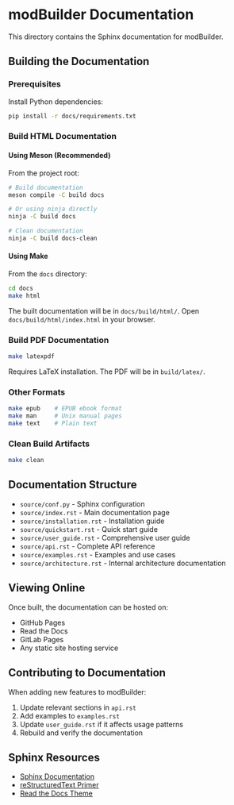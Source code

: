 # modBuilder Documentation

This directory contains the Sphinx documentation for modBuilder.

## Building the Documentation

### Prerequisites

Install Python dependencies:

```bash
pip install -r docs/requirements.txt
```

### Build HTML Documentation

#### Using Meson (Recommended)

From the project root:

```bash
# Build documentation
meson compile -C build docs

# Or using ninja directly
ninja -C build docs

# Clean documentation
ninja -C build docs-clean
```

#### Using Make

From the `docs` directory:

```bash
cd docs
make html
```

The built documentation will be in `docs/build/html/`. Open `docs/build/html/index.html` in your browser.

### Build PDF Documentation

```bash
make latexpdf
```

Requires LaTeX installation. The PDF will be in `build/latex/`.

### Other Formats

```bash
make epub    # EPUB ebook format
make man     # Unix manual pages
make text    # Plain text
```

### Clean Build Artifacts

```bash
make clean
```

## Documentation Structure

- `source/conf.py` - Sphinx configuration
- `source/index.rst` - Main documentation page
- `source/installation.rst` - Installation guide
- `source/quickstart.rst` - Quick start guide
- `source/user_guide.rst` - Comprehensive user guide
- `source/api.rst` - Complete API reference
- `source/examples.rst` - Examples and use cases
- `source/architecture.rst` - Internal architecture documentation

## Viewing Online

Once built, the documentation can be hosted on:
- GitHub Pages
- Read the Docs
- GitLab Pages
- Any static site hosting service

## Contributing to Documentation

When adding new features to modBuilder:

1. Update relevant sections in `api.rst`
2. Add examples to `examples.rst`
3. Update `user_guide.rst` if it affects usage patterns
4. Rebuild and verify the documentation

## Sphinx Resources

- [Sphinx Documentation](https://www.sphinx-doc.org/)
- [reStructuredText Primer](https://www.sphinx-doc.org/en/master/usage/restructuredtext/basics.html)
- [Read the Docs Theme](https://sphinx-rtd-theme.readthedocs.io/)
